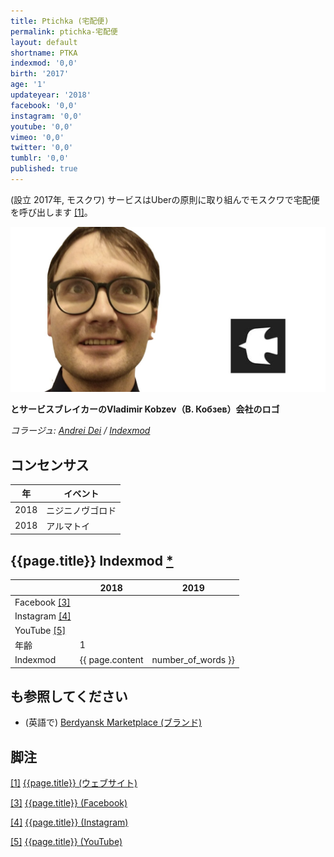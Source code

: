 ```yaml
---
title: Ptichka (宅配便)
permalink: ptichka-宅配便
layout: default
shortname: PTKA
indexmod: '0,0'
birth: '2017'
age: '1'
updateyear: '2018'
facebook: '0,0'
instagram: '0,0'
youtube: '0,0'
vimeo: '0,0'
twitter: '0,0'
tumblr: '0,0'
published: true
---
```

(設立	2017年, モスクワ) サービスはUberの原則に取り組んでモスクワで宅配便を呼び出します <span id="a1">[\[1\]](#f1)</span>。

![](/images/ptichka-宅配便.jpg)

**とサービスブレイカーのVladimir Kobzev（В. Кобзев）会社のロゴ**

*コラージュ: [Andrei Dei](dei-andrei) / [Indexmod](Indexmod)*

## コンセンサス

|年|イベント|
|-|-|
|2018|ニジニノヴゴロド|
|2018|アルマトイ|


## {{page.title}} Indexmod [*](indexmod)

||2018|2019|
|-|-|-|
|Facebook <span id="a3">[\[3\]](#f3)</span>|||
|Instagram <span id="a4">[\[4\]](#f4)</span>|||
|YouTube <span id="a5">[\[5\]](#f5)</span>|||
|年齢|1||
|Indexmod|{{ page.content | number_of_words }}||


## も参照してください

+ (英語で) [Berdyansk Marketplace (ブランド)](berdyansk-marketplace)

## 脚注

[[1]](#a1) <span id="f1"></span> [{{page.title}} (ウェブサイト)](https://ptchk.ru/rules#rec35390751)

[[3]](#a3) <span id="f3"></span> [{{page.title}} (Facebook)](index)

[[4]](#a4) <span id="f4"></span> [{{page.title}} (Instagram)](index)

[[5]](#a5) <span id="f5"></span> [{{page.title}} (YouTube)](index)
